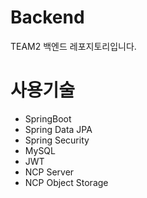 # Backend
TEAM2 백엔드 레포지토리입니다.

# 사용기술
- SpringBoot
- Spring Data JPA
- Spring Security
- MySQL
- JWT
- NCP Server
- NCP Object Storage
